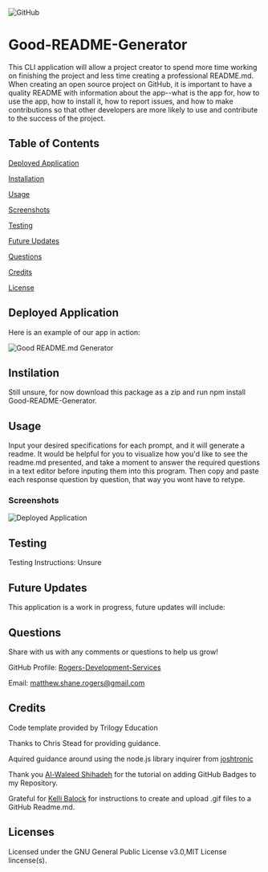 ![GitHub](https://img.shields.io/github/license/Rogers-Development-Services/Good-README-Generator)
# Good-README-Generator

This CLI application will allow a project creator to spend more time working on finishing the project and less time creating a professional README.md. When creating an open source project on GitHub, it is important to have a quality README with information about the app--what is the app for, how to use the app, how to install it, how to report issues, and how to make contributions so that other developers are more likely to use and contribute to the success of the project.

## Table of Contents

[Deployed Application](https://github.com/Rogers-Development-Services/Good-README-Generator#deployed-application)

[Installation](https://github.com/Rogers-Development-Services/Good-README-Generator#installation)

[Usage](https://github.com/Rogers-Development-Services/Good-README-Generator#usage)

[Screenshots](https://github.com/Rogers-Development-Services/Good-README-Generator#screenshots)

[Testing](https://github.com/Rogers-Development-Services/Good-README-Generator#testing)

[Future Updates](https://github.com/Rogers-Development-Services/Good-README-Generator#future-updates)

[Questions](https://github.com/Rogers-Development-Services/Good-README-Generator#questions)

[Credits](https://github.com/Rogers-Development-Services/Good-README-Generator#credits)

[License](https://github.com/Rogers-Development-Services/Good-README-Generator#license)

## Deployed Application

Here is an example of our app in action: 

![Good README.md Generator](./Assets/Videos/READMEVideo.gif)

## Instilation

Still unsure, for now download this package as a zip and run npm install Good-README-Generator.

## Usage 

Input your desired specifications for each prompt, and it will generate a readme. It would be helpful for you to visualize how you'd like to see the readme.md presented, and take a moment to answer the required questions in a text editor before inputing them into this program. Then copy and paste each response question by question, that way you wont have to retype.

### Screenshots

![Deployed Application](./Assets/Images/DepolyedApplication.jpg?raw=true "Application Img1")

## Testing

Testing Instructions: Unsure

## Future Updates

This application is a work in progress, future updates will include: 

## Questions

Share with us with any comments or questions to help us grow! 

GitHub Profile: [Rogers-Development-Services](https://www.github.com/Rogers-Development-Services)

Email: [matthew.shane.rogers@gmail.com](matthew.shane.rogers@gmail.com)

## Credits

Code template provided by Trilogy Education 

Thanks to Chris Stead for providing guidance.

Aquired guidance around using the node.js library inquirer from [joshtronic](https://www.digitalocean.com/community/tutorials/nodejs-interactive-command-line-prompts)

Thank you [Al-Waleed Shihadeh](https://medium.com/better-programming/add-badges-to-a-github-repository-716d2988dc6a) for the tutorial on adding GitHub Badges to my Repository.

Grateful for [Kelli Balock](https://dev.to/kelli/demo-your-app-in-your-github-readme-with-an-animated-gif-2o3c) for instructions to create and upload .gif files to a GitHub Readme.md.

## Licenses

Licensed under the GNU General Public License v3.0,MIT License lincense(s).